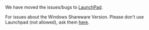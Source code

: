 We have moved the issues/bugs to [LaunchPad](https://bugs.launchpad.net/subdownloader).

For issues about the Windows Shareware Version. Please don't use Launchpad (not allowed), ask them [here](http://code.google.com/p/subdownloader/issues/list).